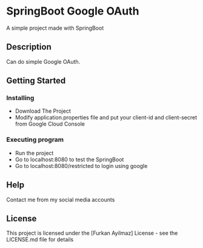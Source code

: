 # SpringBoot Google OAuth

A simple project made with SpringBoot

## Description

Can do simple Google OAuth. 

## Getting Started

### Installing

* Download The Project
* Modify application.properties file and put your client-id and client-secret from Google Cloud Console

### Executing program

* Run the project
* Go to localhost:8080 to test the SpringBoot
* Go to localhost:8080/restricted to login using google

## Help

Contact me from my social media accounts 
## License

This project is licensed under the [Furkan Ayilmaz] License - see the LICENSE.md file for details

